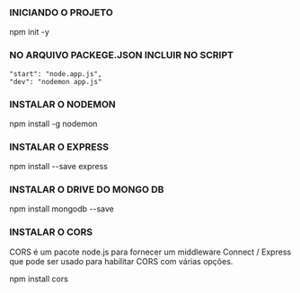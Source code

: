 ### INICIANDO O PROJETO
npm init -y

### NO ARQUIVO PACKEGE.JSON INCLUIR NO SCRIPT
    "start": "node.app.js",
    "dev": "nodemon app.js"

### INSTALAR O NODEMON
npm install -g nodemon

### INSTALAR O EXPRESS
npm install --save express

### INSTALAR O DRIVE DO MONGO DB
npm install mongodb --save

### INSTALAR O CORS 
CORS é um pacote node.js para fornecer um middleware Connect / Express que pode ser usado para habilitar CORS com várias opções.

npm install cors
